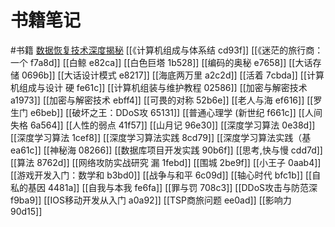# 书籍笔记
#书籍
[数据恢复技术深度揭秘](数据恢复技术深度揭秘%202dcd5.md)
[[《计算机组成与体系结 cd93f]]
[[《迷茫的旅行商：一个 f7a8d]]
[[白鲸 e82ca]]
[[白色巨塔 1b528]]
[[编码的奥秘 e7658]]
[[大话存储 0696b]]
[[大话设计模式 e8217]]
[[海底两万里 a2c2d]]
[[活着 7cbda]]
[[计算机组成与设计 硬 fe61c]]
[[计算机组装与维护教程 02586]]
[[加密与解密技术 a1973]]
[[加密与解密技术 ebff4]]
[[可畏的对称 52b6e]]
[[老人与海 ef616]]
[[罗生门 e6beb]]
[[破坏之王：DDoS攻 65131]]
[[普通心理学 (新世纪 f661c]]
[[人间失格 6a564]]
[[人性的弱点 41f57]]
[[山月记 96e30]]
[[深度学习算法 0e38d]]
[[深度学习算法 1cef8]]
[[深度学习算法实践 8cd79]]
[[深度学习算法实践（基 ea61c]]
[[神秘海 08266]]
[[数据库项目开发实践 90b6f]]
[[思考,快与慢 cdd7d]]
[[算法 8762d]]
[[网络攻防实战研究 漏 1febd]]
[[围城 2be9f]]
[[小王子 0aab4]]
[[游戏开发入门：数学和 b3bd0]]
[[战争与和平 6c09d]]
[[轴心时代 bfc1b]]
[[自私的基因 4481a]]
[[自我与本我 fe6fa]]
[[罪与罚 708c3]]
[[DDoS攻击与防范深 f9ba9]]
[[IOS移动开发从入门 a0a92]]
[[TSP商旅问题 ee0ad]]
[[影响力 90d15]]